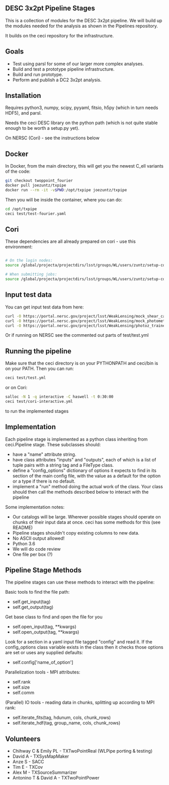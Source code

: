 DESC 3x2pt Pipeline Stages
--------------------------

This is a collection of modules for the DESC 3x2pt pipeline.
We will build up the modules needed for the analysis as shown in the Pipelines repository.

It builds on the ceci repository for the infrastructure.

Goals
-----

- Test using parsl for some of our larger more complex analyses.
- Build and test a prototype pipeline infrastructure.
- Build and run prototype.
- Perform and publish a DC2 3x2pt analysis.


Installation
------------

Requires python3, numpy, scipy, pyyaml, fitsio, h5py (which in turn needs HDF5), and parsl.

Needs the ceci DESC library on the python path (which is not quite stable enough to be worth a setup.py yet).

On NERSC (Cori) - see the instructions below

Docker
------

In Docker, from the main directory, this will get you the newest C_ell variants of the code:

```bash
git checkout twoppoint_fourier
docker pull joezuntz/txpipe
docker run --rm -it -v$PWD:/opt/txpipe joezuntz/txpipe
```

Then you will be inside the container, where you can do:

```bash
cd /opt/txpipe
ceci test/test-fourier.yaml
```

Cori
----

These dependencies are all already prepared on cori - use this environment:

```bash

# On the login nodes:
source /global/projecta/projectdirs/lsst/groups/WL/users/zuntz/setup-cori-nompi

# When submitting jobs:
source /global/projecta/projectdirs/lsst/groups/WL/users/zuntz/setup-cori

```

Input test data
---------------

You can get input test data from here:

```bash
curl -O https://portal.nersc.gov/project/lsst/WeakLensing/mock_shear_catalog.fits
curl -O https://portal.nersc.gov/project/lsst/WeakLensing/mock_photometry_catalog.hdf
curl -O https://portal.nersc.gov/project/lsst/WeakLensing/photoz_trained_model.npy
```

Or if running on NERSC see the commented out parts of test/test.yml

Running the pipeline
--------------------

Make sure that the ceci directory is on your PYTHONPATH and ceci/bin is on your PATH.
Then you can run:

```bash
ceci test/test.yml
```

or on Cori:
```bash
salloc -N 1 -q interactive -C haswell -t 0:30:00
ceci test/cori-interactive.yml
```

to run the implemented stages

Implementation
--------------

Each pipeline stage is implemented as a python class inheriting from ceci.Pipeline stage.  These subclasses should:

- have a "name" attribute string.
- have class attributes "inputs" and "outputs", each of which is a list of tuple pairs with a string tag and a FileType class.
- define a "config_options" dictionary of options it expects to find in its section of the main config file, with the value as a default for the option or a type if there is no default.
- implement a "run" method doing the actual work of the class.  Your class should then call the methods described below to interact with the pipeline


Some implementation notes:

- Our catalogs will be large. Wherever possible stages should operate on chunks of their input data at once. ceci has some methods for this (see README)
- Pipeline stages shouldn't copy existing columns to new data.
- No ASCII output allowed!
- Python 3.6
- We will do code review
- One file per box (?)

Pipeline Stage Methods
----------------------

The pipeline stages can use these methods to interact with the pipeline:

Basic tools to find the file path:

- self.get_input(tag)
- self.get_output(tag)

Get base class to find and open the file for you

- self.open_input(tag, **kwargs)
- self.open_output(tag, **kwargs)


Look for a section in a yaml input file tagged "config"
and read it.  If the config_options class variable exists in the class
then it checks those options are set or uses any supplied defaults:

- self.config['name_of_option']

Parallelization tools - MPI attributes:

- self.rank
- self.size
- self.comm

(Parallel) IO tools - reading data in chunks, splitting up 
according to MPI rank:

- self.iterate_fits(tag, hdunum, cols, chunk_rows)
- self.iterate_hdf(tag, group_name, cols, chunk_rows)








Volunteers
----------

- Chihway C & Emily PL - TXTwoPointReal (WLPipe porting & testing)
- David A - TXSysMapMaker
- Anze S - SACC
- Tim E - TXCov
- Alex M - TXSourceSummarizer
- Antonino T & David A - TXTwoPointPower
